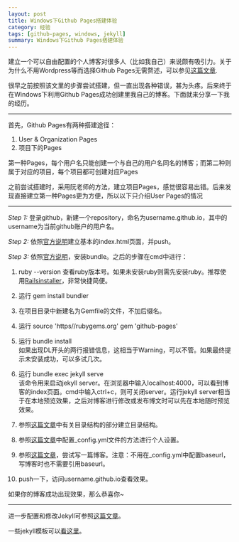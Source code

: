 ```yaml
---
layout: post
title: Windows下Github Pages搭建体验
category: 经验
tags: [github-pages, windows, jekyll]
summary: Windows下Github Pages搭建体验
---
```


建立一个可以自由配置的个人博客对很多人（比如我自己）来说颇有吸引力。关于为什么不用Wordpress等而选择Github Pages无需赘述，可以参见[这篇文章](http://www.ruanyifeng.com/blog/2012/08/blogging_with_jekyll.html).

很早之前按照该文里的步骤尝试搭建，但一直出现各种错误，甚为头疼。后来终于在Windows下利用Github Pages成功创建里我自己的博客。下面就来分享一下我的经历。

---

首先，Github Pages有两种搭建途径：

1. User & Organization Pages   
2. 项目下的Pages

第一种Pages，每个用户名只能创建一个与自己的用户名同名的博客；而第二种则属于对应的项目，每个项目都可创建对应Pages

之前尝试搭建时，采用阮老师的方法，建立项目Pages，感觉很容易出错。后来发现直接建立第一种Pages更为方便，所以以下只介绍User Pages的情况

---

*Step 1:* 登录github，新建一个repository，命名为username.github.io，其中的username为当前github账户的用户名。

*Step 2:* 依照[官方说明](https://pages.github.com/)建立基本的index.html页面，并push。

*Step 3:* 依照[官方说明](https://help.github.com/articles/using-jekyll-with-pages/)，安装bundle。之后的步骤在cmd中进行：

1. ruby --version 查看ruby版本号。如果未安装ruby则需先安装ruby。推荐使用[Railsinstaller](http://railsinstaller.org/en)，非常快捷简便。
2. 运行
   gem install bundler
   
3. 在项目目录中新建名为Gemfile的文件，不加后缀名。
4. 运行
   source 'https//rubygems.org'
   gem 'github-pages'
    
5. 运行
   bundle install  
如果出现DL开头的两行报错信息，这相当于Warning，可以不管。如果最终提示未安装成功，可以多试几次。
6. 运行
   bundle exec jekyll serve  
   该命令用来启动jekyll server。在浏览器中输入localhost:4000，可以看到博客的index页面。cmd中输入ctrl+c，则可关闭server。运行jekyll server相当于在本地预览效果，之后对博客进行修改或发布博文时可以先在本地随时预览效果。
   
7. 参照[这篇文章](http://justcoding.iteye.com/blog/1959737)中有关目录结构的部分建立目录结构。
8. 参照[这篇文章](http://www.cnblogs.com/purediy/archive/2013/03/07/2948892.html)中配置_config.yml文件的方法进行个人设置。
9. 参照[这篇文章](http://www.ruanyifeng.com/blog/2012/08/blogging_with_jekyll.html)，尝试写一篇博客。注意：不用在_config.yml中配置baseurl，写博客时也不需要引用baseurl。
10. push一下，访问username.github.io查看效果。

如果你的博客成功出现效果，那么恭喜你~

---

进一步配置和修改Jekyll可参照[这篇文章](http://blog.javachen.com/2013/08/31/my-jekyll-config/)。

一些jekyll模板可以[看这里](http://jekyllthemes.org/)。